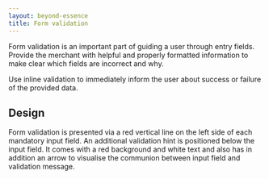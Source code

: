 ```yaml
---
layout: beyond-essence
title: Form validation
---
```


Form validation is an important part of guiding a user through entry fields.
Provide the merchant with helpful and properly formatted information to make clear which fields are incorrect and why.

Use inline validation to immediately inform the user about success or failure of the provided data.

## Design

Form validation is presented via a red vertical line on the left side of each mandatory input field. An additional validation hint is positioned below the input field. It comes with a red background and white text and also has in addition an arrow to visualise the communion between input field and validation message.